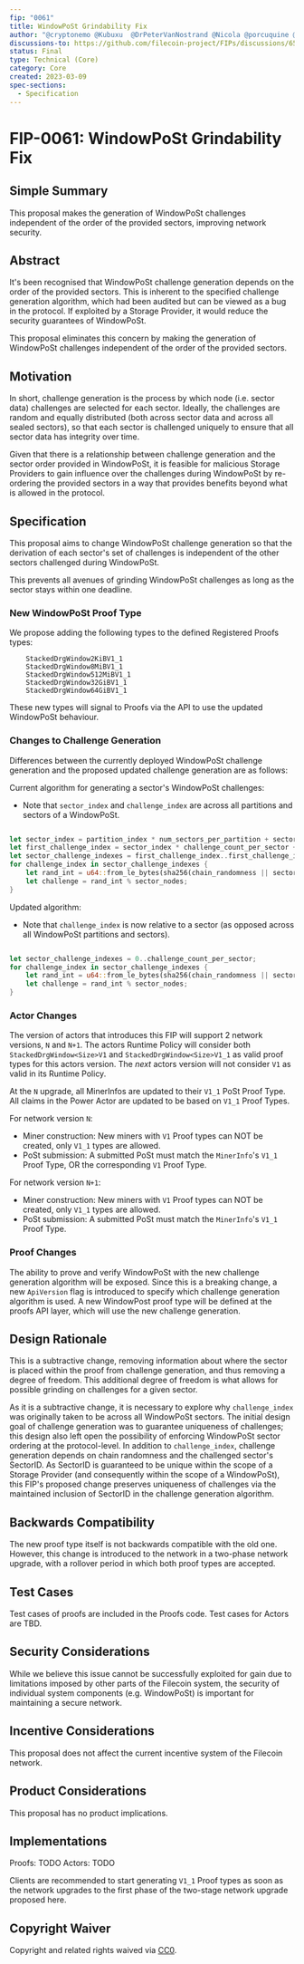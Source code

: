 ```yaml
---
fip: "0061"
title: WindowPoSt Grindability Fix
author: "@cryptonemo @Kubuxu  @DrPeterVanNostrand @Nicola @porcuquine @vmx @arajasek"
discussions-to: https://github.com/filecoin-project/FIPs/discussions/656
status: Final
type: Technical (Core)
category: Core
created: 2023-03-09
spec-sections:
  - Specification
---
```


# FIP-0061: WindowPoSt Grindability Fix

## Simple Summary

This proposal makes the generation of WindowPoSt challenges independent of the order of the provided sectors, improving network security.

## Abstract

It's been recognised that WindowPoSt challenge generation depends on the order of the provided sectors.  This is inherent to the specified challenge generation algorithm, which had been audited but can be viewed as a bug in the protocol. If exploited by a Storage Provider, it would reduce the security guarantees of WindowPoSt.

This proposal eliminates this concern by making the generation of WindowPoSt challenges independent of the order of the provided sectors.

## Motivation

In short, challenge generation is the process by which node (i.e. sector data) challenges are selected for each sector.  Ideally, the challenges are random and equally distributed (both across sector data and across all sealed sectors), so that each sector is challenged uniquely to ensure that all sector data has integrity over time.

Given that there is a relationship between challenge generation and the sector order provided in WindowPoSt, it is feasible for malicious Storage Providers to gain influence over the challenges during WindowPoSt by re-ordering the provided sectors in a way that provides benefits beyond what is allowed in the protocol.

## Specification

This proposal aims to change WindowPoSt challenge generation so that the derivation of each sector's set of challenges is independent of the other sectors challenged during WindowPoSt.

This prevents all avenues of grinding WindowPoSt challenges as long as the sector stays within one deadline.

### New WindowPoSt Proof Type

We propose adding the following types to the defined Registered Proofs types:

```
    StackedDrgWindow2KiBV1_1
    StackedDrgWindow8MiBV1_1
    StackedDrgWindow512MiBV1_1
    StackedDrgWindow32GiBV1_1
    StackedDrgWindow64GiBV1_1
```

These new types will signal to Proofs via the API to use the updated WindowPoSt behaviour.

### Changes to Challenge Generation

Differences between the currently deployed WindowPoSt challenge generation and the proposed updated challenge generation are as follows:

Current algorithm for generating a sector's WindowPoSt challenges:
- Note that `sector_index` and `challenge_index` are across all partitions and sectors of a WindowPoSt.

```rust

let sector_index = partition_index * num_sectors_per_partition + sector_index_in_partition;
let first_challenge_index = sector_index * challenge_count_per_sector + challenge_index_in_sector;
let sector_challenge_indexes = first_challenge_index..first_challenge_index + challenge_count_per_sector;
for challenge_index in sector_challenge_indexes {
    let rand_int = u64::from_le_bytes(sha256(chain_randomness || sector_id || challenge_index)[..8]);
    let challenge = rand_int % sector_nodes;
}

```

Updated algorithm:
- Note that `challenge_index` is now relative to a sector (as opposed across all WindowPoSt partitions and sectors).

```rust

let sector_challenge_indexes = 0..challenge_count_per_sector;
for challenge_index in sector_challenge_indexes {
    let rand_int = u64::from_le_bytes(sha256(chain_randomness || sector_id || challenge_index)[..8]);
    let challenge = rand_int % sector_nodes;
}

```

### Actor Changes

The version of actors that introduces this FIP will support 2 network versions, `N` and `N+1`.
The actors Runtime Policy will consider both `StackedDrgWindow<Size>V1` and `StackedDrgWindow<Size>V1_1` as valid proof types for this actors version.
The _next_ actors version will not consider `V1` as valid in its Runtime Policy.

At the `N` upgrade, all MinerInfos are updated to their `V1_1` PoSt Proof Type. 
All claims in the Power Actor are updated to be based on `V1_1` Proof Types.

For network version `N`:
- Miner construction: New miners with `V1` Proof types can NOT be created, only `V1_1` types are allowed.
- PoSt submission: A submitted PoSt must match the `MinerInfo`'s `V1_1` Proof Type, OR the corresponding `V1` Proof Type.

For network version `N+1`:
- Miner construction: New miners with `V1` Proof types can NOT be created, only `V1_1` types are allowed.
- PoSt submission: A submitted PoSt must match the `MinerInfo`'s `V1_1` Proof Type.

### Proof Changes

The ability to prove and verify WindowPoSt with the new challenge generation algorithm will be exposed. Since this is a breaking change, a new `ApiVersion` flag is introduced to specify which challenge generation algorithm is used. A new WindowPost proof type will be defined at the proofs API layer, which will use the new challenge generation.

## Design Rationale

This is a subtractive change, removing information about where the sector is placed within the proof from challenge generation, and thus removing a degree of freedom. This additional degree of freedom is what allows for possible grinding on challenges for a given sector.

As it is a subtractive change, it is necessary to explore why `challenge_index` was originally taken to be across all WindowPoSt sectors. The initial design goal of challenge generation was to guarantee uniqueness of challenges; this design also left open the possibility of enforcing WindowPoSt sector ordering at the protocol-level. In addition to `challenge_index`, challenge generation depends on chain randomness and the challenged sector's SectorID. As SectorID is guaranteed to be unique within the scope of a Storage Provider (and consequently within the scope of a WindowPoSt), this FIP's proposed change preserves uniqueness of challenges via the maintained inclusion of SectorID in the challenge generation algorithm.

## Backwards Compatibility

The new proof type itself is not backwards compatible with the old one. 
However, this change is introduced to the network in a two-phase network upgrade, with a rollover period in which both proof types are accepted.

## Test Cases

Test cases of proofs are included in the Proofs code.
Test cases for Actors are TBD.

## Security Considerations

While we believe this issue cannot be successfully exploited for gain due to limitations imposed by other parts of the Filecoin system, the security of individual system components (e.g. WindowPoSt) is important for maintaining a secure network.

## Incentive Considerations

This proposal does not affect the current incentive system of the Filecoin network.

## Product Considerations

This proposal has no product implications.

## Implementations

Proofs: TODO
Actors: TODO

Clients are recommended to start generating `V1_1` Proof types as soon as the network
upgrades to the first phase of the two-stage network upgrade proposed here.

## Copyright Waiver

Copyright and related rights waived via [CC0](https://creativecommons.org/publicdomain/zero/1.0/).
